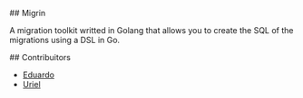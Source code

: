 ## Migrin

A migration toolkit writted in Golang that allows you to create the SQL of the migrations using a DSL in Go.


## Contribuitors

* [Eduardo](https://github.com/eduardo78d)
* [Uriel](https://github.com/urielhdz)
